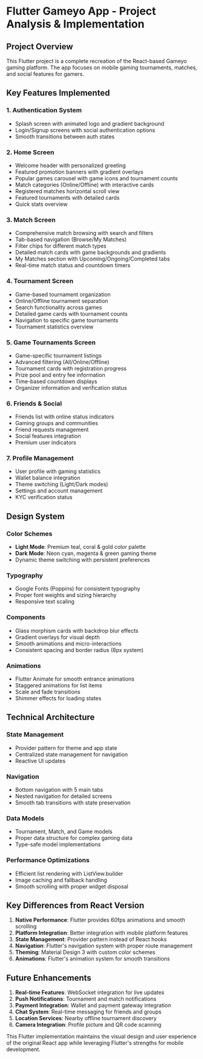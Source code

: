 # Flutter Gameyo App - Project Analysis & Implementation

## Project Overview
This Flutter project is a complete recreation of the React-based Gameyo gaming platform. The app focuses on mobile gaming tournaments, matches, and social features for gamers.

## Key Features Implemented

### 1. **Authentication System**
- Splash screen with animated logo and gradient background
- Login/Signup screens with social authentication options
- Smooth transitions between auth states

### 2. **Home Screen**
- Welcome header with personalized greeting
- Featured promotion banners with gradient overlays
- Popular games carousel with game icons and tournament counts
- Match categories (Online/Offline) with interactive cards
- Registered matches horizontal scroll view
- Featured tournaments with detailed cards
- Quick stats overview

### 3. **Match Screen**
- Comprehensive match browsing with search and filters
- Tab-based navigation (Browse/My Matches)
- Filter chips for different match types
- Detailed match cards with game backgrounds and gradients
- My Matches section with Upcoming/Ongoing/Completed tabs
- Real-time match status and countdown timers

### 4. **Tournament Screen**
- Game-based tournament organization
- Online/Offline tournament separation
- Search functionality across games
- Detailed game cards with tournament counts
- Navigation to specific game tournaments
- Tournament statistics overview

### 5. **Game Tournaments Screen**
- Game-specific tournament listings
- Advanced filtering (All/Online/Offline)
- Tournament cards with registration progress
- Prize pool and entry fee information
- Time-based countdown displays
- Organizer information and verification status

### 6. **Friends & Social**
- Friends list with online status indicators
- Gaming groups and communities
- Friend requests management
- Social features integration
- Premium user indicators

### 7. **Profile Management**
- User profile with gaming statistics
- Wallet balance integration
- Theme switching (Light/Dark modes)
- Settings and account management
- KYC verification status

## Design System

### **Color Schemes**
- **Light Mode**: Premium teal, coral & gold color palette
- **Dark Mode**: Neon cyan, magenta & green gaming theme
- Dynamic theme switching with persistent preferences

### **Typography**
- Google Fonts (Poppins) for consistent typography
- Proper font weights and sizing hierarchy
- Responsive text scaling

### **Components**
- Glass morphism cards with backdrop blur effects
- Gradient overlays for visual depth
- Smooth animations and micro-interactions
- Consistent spacing and border radius (8px system)

### **Animations**
- Flutter Animate for smooth entrance animations
- Staggered animations for list items
- Scale and fade transitions
- Shimmer effects for loading states

## Technical Architecture

### **State Management**
- Provider pattern for theme and app state
- Centralized state management for navigation
- Reactive UI updates

### **Navigation**
- Bottom navigation with 5 main tabs
- Nested navigation for detailed screens
- Smooth tab transitions with state preservation

### **Data Models**
- Tournament, Match, and Game models
- Proper data structure for complex gaming data
- Type-safe model implementations

### **Performance Optimizations**
- Efficient list rendering with ListView.builder
- Image caching and fallback handling
- Smooth scrolling with proper widget disposal

## Key Differences from React Version

1. **Native Performance**: Flutter provides 60fps animations and smooth scrolling
2. **Platform Integration**: Better integration with mobile platform features
3. **State Management**: Provider pattern instead of React hooks
4. **Navigation**: Flutter's navigation system with proper route management
5. **Theming**: Material Design 3 with custom color schemes
6. **Animations**: Flutter's animation system for smooth transitions

## Future Enhancements

1. **Real-time Features**: WebSocket integration for live updates
2. **Push Notifications**: Tournament and match notifications
3. **Payment Integration**: Wallet and payment gateway integration
4. **Chat System**: Real-time messaging for friends and groups
5. **Location Services**: Nearby offline tournament discovery
6. **Camera Integration**: Profile picture and QR code scanning

This Flutter implementation maintains the visual design and user experience of the original React app while leveraging Flutter's strengths for mobile development.